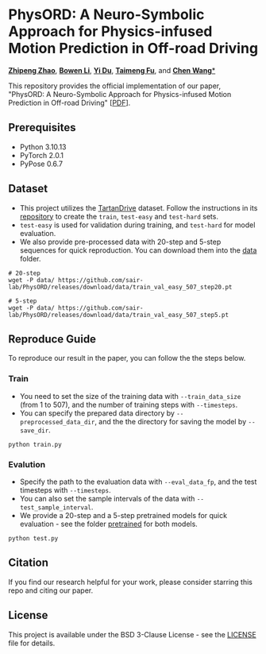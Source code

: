 # PhysORD: A Neuro-Symbolic Approach for Physics-infused Motion Prediction in Off-road Driving

[**Zhipeng Zhao**](https://github.com/Zhaozhpe), [**Bowen Li**](https://github.com/Jaraxxus-Me), [**Yi Du**](https://github.com/Inoriros), [**Taimeng Fu**](https://github.com/FuTaimeng), and [**Chen Wang***](https://github.com/wang-chen)

This repository provides the official implementation of our paper, "PhysORD: A Neuro-Symbolic Approach for Physics-infused Motion Prediction in Off-road Driving" [[PDF]()].

## Prerequisites

- Python 3.10.13
- PyTorch 2.0.1
- PyPose 0.6.7

## Dataset
- This project utilizes the [TartanDrive](https://github.com/castacks/tartan_drive) dataset. Follow the instructions in its [repository](https://github.com/castacks/tartan_drive?tab=readme-ov-file#create-traintest-split) to create the `train`, `test-easy` and `test-hard` sets.
- `test-easy` is used for validation during training, and `test-hard` for model evaluation.
- We also provide pre-processed data with 20-step and 5-step sequences for quick reproduction. You can download them into the [data](data) folder.
```
# 20-step
wget -P data/ https://github.com/sair-lab/PhysORD/releases/download/data/train_val_easy_507_step20.pt

# 5-step
wget -P data/ https://github.com/sair-lab/PhysORD/releases/download/data/train_val_easy_507_step5.pt
```

## Reproduce Guide
To reproduce our result in the paper, you can follow the the steps below.

### Train
- You need to set the size of the training data with `--train_data_size` (from 1 to 507), and the number of training steps with `--timesteps`.
- You can specify the prepared data directory by `--preprocessed_data_dir`, and the the directory for saving the model by `--save_dir`.
```
python train.py
```

### Evalution
- Specify the path to the evaluation data with `--eval_data_fp`, and the test timesteps with `--timesteps`.
- You can also set the sample intervals of the data with `--test_sample_interval`.
- We provide a 20-step and a 5-step pretrained models for quick evaluation - see the folder [pretrained](pretrained) for both models.
```
python test.py
```


## Citation
If you find our research helpful for your work, please consider starring this repo and citing our paper.



## License

This project is available under the BSD 3-Clause License - see the [LICENSE](LICENSE) file for details.
